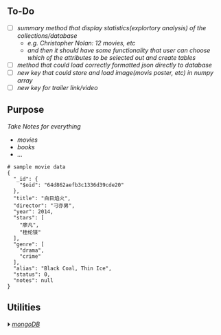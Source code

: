 
## To-Do
- [ ] *summary method that display statistics(explortory analysis) of the collections/database*
    - *e.g. Christopher Nolan: 12 movies, etc*
    - *and then it should have some functionality that user can choose which of the attributes to be selected out and create tables*
- [ ] *method that could load correctly formatted json directly to database*
- [ ] *new key that could store and load image(movis poster, etc) in numpy array*
- [ ] *new key for trailer link/video*

## Purpose
*Take Notes for everything*
- *movies*
- *books*
- *...*
```
# sample movie data
{
  "_id": {
    "$oid": "64d862aefb3c1336d39cde20"
  },
  "title": "白日焰火",
  "director": "刁亦男",
  "year": 2014,
  "stars": [
    "廖凡",
    "桂纶镁"
  ],
  "genre": [
    "drama",
    "crime"
  ],
  "alias": "Black Coal, Thin Ice",
  "status": 0,
  "notes": null
}
```

## Utilities
&#x23f5; *[mongoDB](./mongoDB/README.md)*

